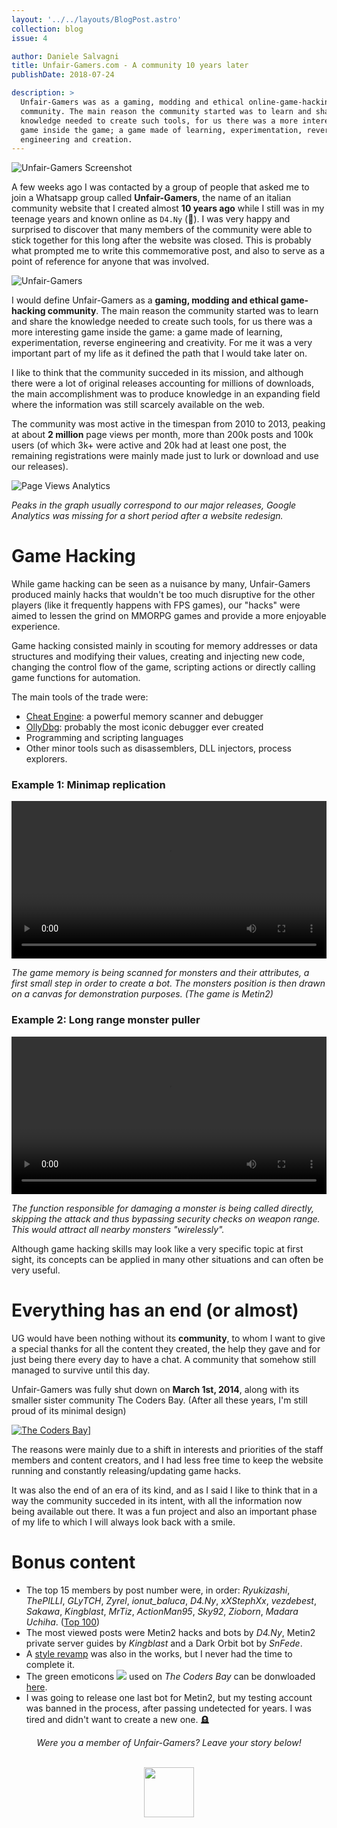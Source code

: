 ```yaml
---
layout: '../../layouts/BlogPost.astro'
collection: blog
issue: 4

author: Daniele Salvagni
title: Unfair-Gamers.com - A community 10 years later
publishDate: 2018-07-24

description: >
  Unfair-Gamers was as a gaming, modding and ethical online-game-hacking
  community. The main reason the community started was to learn and share the
  knowledge needed to create such tools, for us there was a more interesting
  game inside the game; a game made of learning, experimentation, reverse
  engineering and creation.
---
```


![Unfair-Gamers Screenshot](/assets/img/content/002/ug-screenshot.png)

A few weeks ago I was contacted by a group of people that asked me to join a
Whatsapp group called **Unfair-Gamers**, the name of an italian community
website that I created almost **10 years ago** while I still was in my teenage
years and known online as `D4.Ny` (🤣). I was very happy and surprised to
discover that many members of the community were able to stick together for this
long after the website was closed. This is probably what prompted me to write
this commemorative post, and also to serve as a point of reference for anyone
that was involved.

![Unfair-Gamers](/assets/img/content/002/ug-splash.png)

I would define Unfair-Gamers as a **gaming, modding and ethical game-hacking
community**. The main reason the community started was to learn and share the
knowledge needed to create such tools, for us there was a more interesting game
inside the game: a game made of learning, experimentation, reverse engineering
and creativity. For me it was a very important part of my life as it defined the
path that I would take later on.

I like to think that the community succeded in its mission, and although there
were a lot of original releases accounting for millions of downloads, the main
accomplishment was to produce knowledge in an expanding field where the
information was still scarcely available on the web.

The community was most active in the timespan from 2010 to 2013, peaking at
about **2 million** page views per month, more than 200k posts and 100k users
(of which 3k+ were active and 20k had at least one post, the remaining
registrations were mainly made just to lurk or download and use our releases).

![Page Views Analytics](/assets/img/content/002/analytics-01.png)

_Peaks in the graph usually correspond to our major releases, Google Analytics
was missing for a short period after a website redesign._

# Game Hacking

While game hacking can be seen as a nuisance by many, Unfair-Gamers produced
mainly hacks that wouldn't be too much disruptive for the other players (like it
frequently happens with FPS games), our "hacks" were aimed to lessen the grind
on MMORPG games and provide a more enjoyable experience.

Game hacking consisted mainly in scouting for memory addresses or data
structures and modifying their values, creating and injecting new code, changing
the control flow of the game, scripting actions or directly calling game
functions for automation.

The main tools of the trade were:

- [Cheat Engine](https://www.cheatengine.org/): a powerful memory scanner and
  debugger
- [OllyDbg](http://www.ollydbg.de/): probably the most iconic debugger ever
  created
- Programming and scripting languages
- Other minor tools such as disassemblers, DLL injectors, process explorers.

### Example 1: Minimap replication

<video autoplay="autoplay" loop controls style="width:100%; height:auto;">
  <source src="/assets/img/content/002/minimap.mp4" type="video/mp4"></source>
</video>

_The game memory is being scanned for monsters and their attributes, a first
small step in order to create a bot. The monsters position is then drawn on a
canvas for demonstration purposes. (The game is Metin2)_

### Example 2: Long range monster puller

<video autoplay="autoplay" loop controls style="width:100%; height:auto;">
  <source src="/assets/img/content/002/mobber.mp4" type="video/mp4"></source>
</video>

_The function responsible for damaging a monster is being called directly,
skipping the attack and thus bypassing security checks on weapon range. This
would attract all nearby monsters "wirelessly"._

Although game hacking skills may look like a very specific topic at first sight,
its concepts can be applied in many other situations and can often be very
useful.

# Everything has an end (or almost)

UG would have been nothing without its **community**, to whom I want to give a
special thanks for all the content they created, the help they gave and for just
being there every day to have a chat. A community that somehow still managed to
survive until this day.

Unfair-Gamers was fully shut down on **March 1st, 2014**, along with its smaller
sister community The Coders Bay. (After all these years, I'm still proud of its
minimal design)

<a href="/assets/img/content/002/the-coders-bay.png" target="_blank">

![The Coders Bay](/assets/img/content/002/the-coders-bay.png)]

</a>

The reasons were mainly due to a shift in interests and priorities of the staff
members and content creators, and I had less free time to keep the website
running and constantly releasing/updating game hacks.

It was also the end of an era of its kind, and as I said I like to think that in
a way the community succeded in its intent, with all the information now being
available out there. It was a fun project and also an important phase of my life
to which I will always look back with a smile.

# Bonus content

- The top 15 members by post number were, in order: _Ryukizashi_, _ThePILLI_,
  _GLyTCH_, _Zyrel_, _ionut_baluca_, _D4.Ny_, _xXStephXx_, _vezdebest_,
  _Sakawa_, _Kingblast_, _MrTiz_, _ActionMan95_, _Sky92_, _Zioborn_, _Madara
  Uchiha_. ([Top 100](/assets/img/content/002/users-100.txt))
- The most viewed posts were Metin2 hacks and bots by _D4.Ny_, Metin2 private
  server guides by _Kingblast_ and a Dark Orbit bot by _SnFede_.
- A [style revamp](/assets/img/content/002/unreleased-mockup.png) was also in
  the works, but I never had the time to complete it.
- The green emoticons
  <img src="/assets/img/content/002/sisi.gif" style="display:inline;"> used on
  _The Coders Bay_ can be donwloaded
  [here](/assets/img/content/002/cb-emoticons.zip).
- I was going to release one last bot for Metin2, but my testing account was
  banned in the process, after passing undetected for years. I was tired and
  didn't want to create a new one. 🪦

<div align="center">

_Were you a member of Unfair-Gamers? Leave your story below!_

<br><img src="/assets/img/content/002/ug-dark.png"
  style="display:inline; width:5rem; display:inline-block;">

</div>
